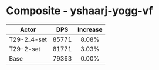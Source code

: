 # Composite - yshaarj-yogg-vf
| Actor | DPS | Increase |
|---|:---:|:---:|
|T29-2_4-set|85771|8.08%|
|T29-2-set|81771|3.03%|
|Base|79363|0.00%|
